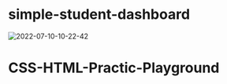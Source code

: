 # simple-student-dashboard
![2022-07-10-10-22-42](https://user-images.githubusercontent.com/90817505/178153172-abc15cba-7a84-4b9b-8e84-c0eb2ed88e77.gif)
# CSS-HTML-Practic-Playground
